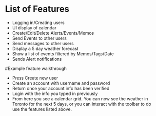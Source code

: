 # List of Features

- Logging in/Creating users
- UI display of calendar
- Create/Edit/Delete Alerts/Events/Memos
- Send Events to other users
- Send messages to other users
- Display a 5 day weather forecast
- Show a list of events filtered by Memos/Tags/Date
- Sends Alert notifications

#Example feature walkthrough

- Press Create new user
- Create an account with username and password
- Return once your account info has been verified
- Login with the info you typed in previously
- From here you see a calendar grid. You can now 
see the weather in Toronto for the next 5 days, or 
you can interact with the toolbar to do use the features
listed above. 